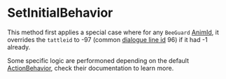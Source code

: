 # SetInitialBehavior
This method first applies a special case where for any `BeeGuard` [AnimId](../../../Enums%20and%20IDs/AnimIDs.md), it overrides the `tattleid` to -97 (common [dialogue line id](../../../SetText/Common%20commands%20id%20schemes/Dialogue%20line%20id.md) 96) if it had -1 already.

Some specific logic are performoned depending on the default [ActionBehavior](../ActionBehaviors.md), check their documentation to learn more.
